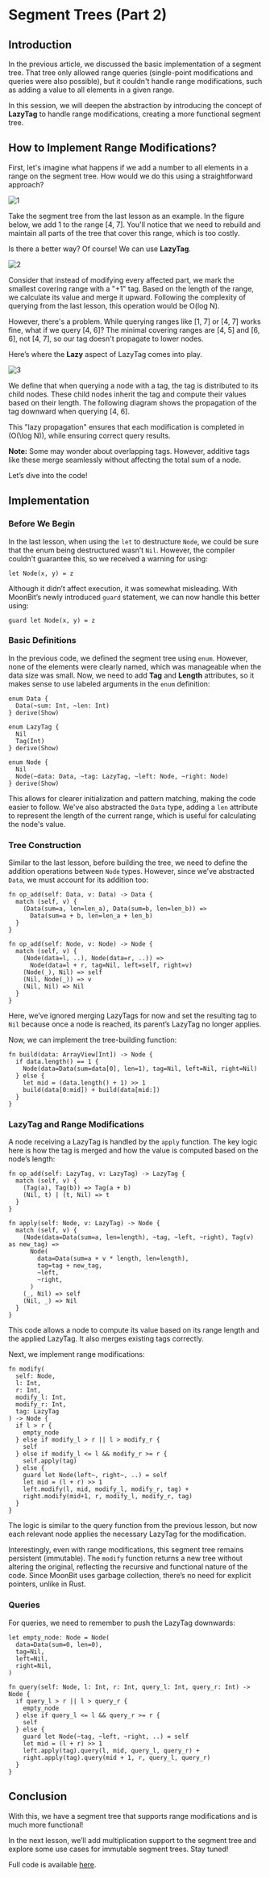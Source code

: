 # Segment Trees (Part 2)

## Introduction

In the previous article, we discussed the basic implementation of a segment tree. That tree only allowed range queries (single-point modifications and queries were also possible), but it couldn't handle range modifications, such as adding a value to all elements in a given range.

In this session, we will deepen the abstraction by introducing the concept of **LazyTag** to handle range modifications, creating a more functional segment tree.

## How to Implement Range Modifications?

First, let's imagine what happens if we add a number to all elements in a range on the segment tree. How would we do this using a straightforward approach?

![1](./1.svg)

Take the segment tree from the last lesson as an example. In the figure below, we add 1 to the range [4, 7]. You'll notice that we need to rebuild and maintain all parts of the tree that cover this range, which is too costly.

Is there a better way? Of course! We can use **LazyTag**.

![2](./2.svg)

Consider that instead of modifying every affected part, we mark the smallest covering range with a "+1" tag. Based on the length of the range, we calculate its value and merge it upward. Following the complexity of querying from the last lesson, this operation would be O(log N).

However, there's a problem. While querying ranges like [1, 7] or [4, 7] works fine, what if we query [4, 6]? The minimal covering ranges are [4, 5] and [6, 6], not [4, 7], so our tag doesn't propagate to lower nodes.

Here’s where the **Lazy** aspect of LazyTag comes into play.

![3](./3.svg)

We define that when querying a node with a tag, the tag is distributed to its child nodes. These child nodes inherit the tag and compute their values based on their length. The following diagram shows the propagation of the tag downward when querying [4, 6].

This "lazy propagation" ensures that each modification is completed in \(O(\log N)\), while ensuring correct query results.

**Note:** Some may wonder about overlapping tags. However, additive tags like these merge seamlessly without affecting the total sum of a node.

Let’s dive into the code!

## Implementation

### Before We Begin

In the last lesson, when using the `let` to destructure `Node`, we could be sure that the enum being destructured wasn’t `Nil`. However, the compiler couldn't guarantee this, so we received a warning for using:

```moonbit
let Node(x, y) = z
```

Although it didn’t affect execution, it was somewhat misleading. With MoonBit’s newly introduced `guard` statement, we can now handle this better using:

```moonbit
guard let Node(x, y) = z
```

### Basic Definitions

In the previous code, we defined the segment tree using `enum`. However, none of the elements were clearly named, which was manageable when the data size was small. Now, we need to add **Tag** and **Length** attributes, so it makes sense to use labeled arguments in the `enum` definition:

```moonbit
enum Data {
  Data(~sum: Int, ~len: Int)
} derive(Show)

enum LazyTag {
  Nil
  Tag(Int)
} derive(Show)

enum Node {
  Nil
  Node(~data: Data, ~tag: LazyTag, ~left: Node, ~right: Node)
} derive(Show)
```

This allows for clearer initialization and pattern matching, making the code easier to follow. We've also abstracted the `Data` type, adding a `len` attribute to represent the length of the current range, which is useful for calculating the node's value.

### Tree Construction

Similar to the last lesson, before building the tree, we need to define the addition operations between `Node` types. However, since we’ve abstracted `Data`, we must account for its addition too:

```moonbit
fn op_add(self: Data, v: Data) -> Data {
  match (self, v) {
    (Data(sum=a, len=len_a), Data(sum=b, len=len_b)) =>
      Data(sum=a + b, len=len_a + len_b)
  }
}

fn op_add(self: Node, v: Node) -> Node {
  match (self, v) {
    (Node(data=l, ..), Node(data=r, ..)) =>
      Node(data=l + r, tag=Nil, left=self, right=v)
    (Node(_), Nil) => self
    (Nil, Node(_)) => v
    (Nil, Nil) => Nil
  }
}
```

Here, we’ve ignored merging LazyTags for now and set the resulting tag to `Nil` because once a node is reached, its parent’s LazyTag no longer applies.

Now, we can implement the tree-building function:

```moonbit
fn build(data: ArrayView[Int]) -> Node {
  if data.length() == 1 {
    Node(data=Data(sum=data[0], len=1), tag=Nil, left=Nil, right=Nil)
  } else {
    let mid = (data.length() + 1) >> 1
    build(data[0:mid]) + build(data[mid:])
  }
}
```

### LazyTag and Range Modifications

A node receiving a LazyTag is handled by the `apply` function. The key logic here is how the tag is merged and how the value is computed based on the node’s length:

```moonbit
fn op_add(self: LazyTag, v: LazyTag) -> LazyTag {
  match (self, v) {
    (Tag(a), Tag(b)) => Tag(a + b)
    (Nil, t) | (t, Nil) => t
  }
}

fn apply(self: Node, v: LazyTag) -> Node {
  match (self, v) {
    (Node(data=Data(sum=a, len=length), ~tag, ~left, ~right), Tag(v) as new_tag) =>
      Node(
        data=Data(sum=a + v * length, len=length),
        tag=tag + new_tag,
        ~left,
        ~right,
      )
    (_, Nil) => self
    (Nil, _) => Nil
  }
}
```

This code allows a node to compute its value based on its range length and the applied LazyTag. It also merges existing tags correctly.

Next, we implement range modifications:

```moonbit
fn modify(
  self: Node,
  l: Int,
  r: Int,
  modify_l: Int,
  modify_r: Int,
  tag: LazyTag
) -> Node {
  if l > r {
    empty_node
  } else if modify_l > r || l > modify_r {
    self
  } else if modify_l <= l && modify_r >= r {
    self.apply(tag)
  } else {
    guard let Node(left~, right~, ..) = self
    let mid = (l + r) >> 1
    left.modify(l, mid, modify_l, modify_r, tag) + 
    right.modify(mid+1, r, modify_l, modify_r, tag)
  }
}
```

The logic is similar to the query function from the previous lesson, but now each relevant node applies the necessary LazyTag for the modification.

Interestingly, even with range modifications, this segment tree remains persistent (immutable). The `modify` function returns a new tree without altering the original, reflecting the recursive and functional nature of the code. Since MoonBit uses garbage collection, there’s no need for explicit pointers, unlike in Rust.

### Queries

For queries, we need to remember to push the LazyTag downwards:

```moonbit
let empty_node: Node = Node(
  data=Data(sum=0, len=0),
  tag=Nil,
  left=Nil,
  right=Nil,
)

fn query(self: Node, l: Int, r: Int, query_l: Int, query_r: Int) -> Node {
  if query_l > r || l > query_r {
    empty_node
  } else if query_l <= l && query_r >= r {
    self
  } else {
    guard let Node(~tag, ~left, ~right, ..) = self
    let mid = (l + r) >> 1
    left.apply(tag).query(l, mid, query_l, query_r) +
    right.apply(tag).query(mid + 1, r, query_l, query_r)
  }
}
```

## Conclusion

With this, we have a segment tree that supports range modifications and is much more functional!

In the next lesson, we’ll add multiplication support to the segment tree and explore some use cases for immutable segment trees. Stay tuned!

Full code is available [here](https://github.com/moonbit-community/MoonBit-SegmentTree/blob/main/2/main.mbt).
